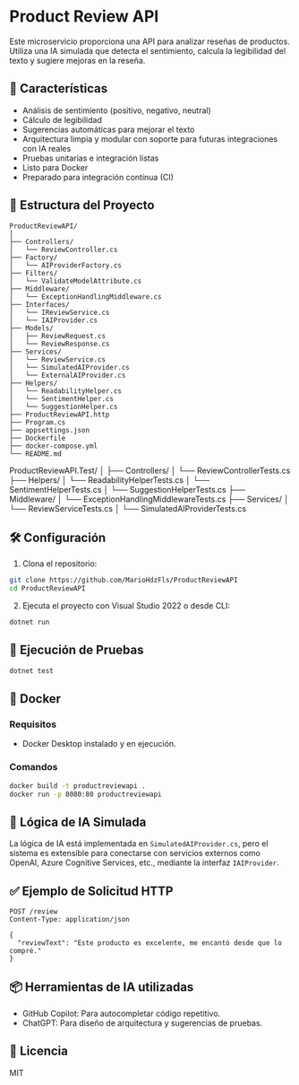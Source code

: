 ﻿
# Product Review API

Este microservicio proporciona una API para analizar reseñas de productos. Utiliza una IA simulada que detecta el sentimiento, calcula la legibilidad del texto y sugiere mejoras en la reseña.

## 🚀 Características

- Análisis de sentimiento (positivo, negativo, neutral)
- Cálculo de legibilidad
- Sugerencias automáticas para mejorar el texto
- Arquitectura limpia y modular con soporte para futuras integraciones con IA reales
- Pruebas unitarias e integración listas
- Listo para Docker
- Preparado para integración continua (CI)

## 🧱 Estructura del Proyecto

```
ProductReviewAPI/
│
├── Controllers/
│   └── ReviewController.cs
├── Factory/
│   └── AIProviderFactory.cs
├── Filters/
│   └── ValidateModelAttribute.cs
├── Middleware/
│   └── ExceptionHandlingMiddleware.cs
├── Interfaces/
│   └── IReviewService.cs
│   └── IAIProvider.cs
├── Models/
│   ├── ReviewRequest.cs
│   └── ReviewResponse.cs
├── Services/
│   └── ReviewService.cs
│   └── SimulatedAIProvider.cs
│   └── ExternalAIProvider.cs
├── Helpers/
│   └── ReadabilityHelper.cs
│   └── SentimentHelper.cs
│   └── SuggestionHelper.cs
├── ProductReviewAPI.http
├── Program.cs
├── appsettings.json
├── Dockerfile
├── docker-compose.yml
└── README.md
```
ProductReviewAPI.Test/
│
├── Controllers/
│   └── ReviewControllerTests.cs
├── Helpers/
│   └── ReadabilityHelperTests.cs
│   └── SentimentHelperTests.cs
│   └── SuggestionHelperTests.cs
├── Middleware/
│   └── ExceptionHandlingMiddlewareTests.cs
├── Services/
│   └── ReviewServiceTests.cs
│   └── SimulatedAIProviderTests.cs

## 🛠 Configuración

1. Clona el repositorio:
```bash
git clone https://github.com/MarioHdzFls/ProductReviewAPI
cd ProductReviewAPI
```

2. Ejecuta el proyecto con Visual Studio 2022 o desde CLI:
```bash
dotnet run
```

## 🧪 Ejecución de Pruebas

```bash
dotnet test
```

## 🐳 Docker

### Requisitos

- Docker Desktop instalado y en ejecución.

### Comandos

```bash
docker build -t productreviewapi .
docker run -p 8080:80 productreviewapi
```

## 🧠 Lógica de IA Simulada

La lógica de IA está implementada en `SimulatedAIProvider.cs`, pero el sistema es extensible para conectarse con servicios externos como OpenAI, Azure Cognitive Services, etc., mediante la interfaz `IAIProvider`.

## ✅ Ejemplo de Solicitud HTTP

```
POST /review
Content-Type: application/json

{
  "reviewText": "Este producto es excelente, me encantó desde que lo compré."
}
```

## 📦 Herramientas de IA utilizadas

- GitHub Copilot: Para autocompletar código repetitivo.
- ChatGPT: Para diseño de arquitectura y sugerencias de pruebas.

## 📄 Licencia

MIT
